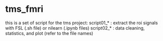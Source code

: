 # tms_fmri

this is a set of script for the tms project:
script01_* : extract the roi signals with FSL (.sh file) or nilearn (.ipynb files)
script02_* : data cleaning, statistics, and plot (refer to the file names)

